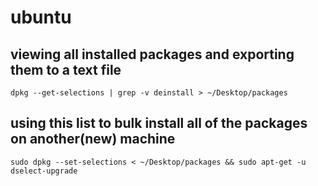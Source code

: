 # ubuntu
## viewing all installed packages and exporting them to a text file

`dpkg --get-selections | grep -v deinstall > ~/Desktop/packages`

## using this list to bulk install all of the packages on another(new) machine

`sudo dpkg --set-selections < ~/Desktop/packages && sudo apt-get -u dselect-upgrade`
